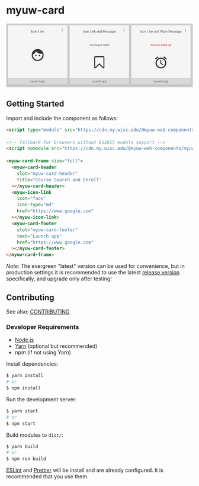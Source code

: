 # myuw-card

![MyUW Card](myuw-card.png)

## Getting Started

Import and include the component as follows:

```html
<script type="module" src="https://cdn.my.wisc.edu/@myuw-web-components/myuw-card@latest/myuw-card.min.mjs"></script>

<!-- fallback for browsers without ES2015 module support -->
<script nomodule src="https://cdn.my.wisc.edu/@myuw-web-components/myuw-card@latest/myuw-card.min.js"></script>

<myuw-card-frame size="full">
  <myuw-card-header
    slot="myuw-card-header"
    title="Course Search and Enroll"
  ></myuw-card-header>
  <myuw-icon-link
    icon="face"
    icon-type="md"
    href="https://www.google.com"
  ></myuw-icon-link>
  <myuw-card-footer
    slot="myuw-card-footer"
    text="Launch app"
    href="https://www.google.com"
  ></myuw-card-footer>
</myuw-card-frame>
```

_Note:_ The evergreen "latest" version can be used for convenience, but in production settings it is
recommended to use the latest [release version](https://github.com/myuw-web-components/myuw-card/releases)
specifically, and upgrade only after testing!

## Contributing

See also: [CONTRIBUTING](contributing.md)

### Developer Requirements

* [Node.js](https://nodejs.org/en/)
* [Yarn](https://yarnpkg.com/lang/en/) (optional but recommended)
* npm (if not using Yarn)

Install dependencies:

```sh
$ yarn install
# or
$ npm install
```

Run the development server:

```sh
$ yarn start
# or
$ npm start
```

Build modules to `dist/`:

```sh
$ yarn build
# or
$ npm run build
```

[ESLint](https://eslint.org/) and [Prettier](https://prettier.io/) will be install
and are already configured. It is recommended that you use them.
